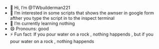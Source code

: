 - 👋 Hi, I’m @TWbuilderman221
- 👀 I’m interested in some scripts that shows the awnser in google form afther you type the script in to the inspect terminal
- 🌱 I’m currently learning nothing
- 😄 Pronouns: good
- ⚡ Fun fact: If you pour water on a rock , nothing happends , but if you pour water on a rock , nothing happends

<!---
TWbuilderman221/TWbuilderman221 is a ✨ special ✨ repository because its `README.md` (this file) appears on your GitHub profile.
You can click the Preview link to take a look at your changes.
--->
